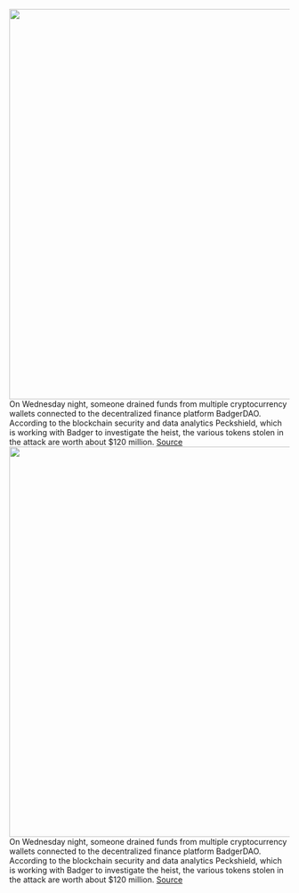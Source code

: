 <img src='https://cdn.vox-cdn.com/thumbor/8waL4lUlqETH2OVnagNeFpqvjHA=/0x0:3000x2000/1200x800/filters:focal(1260x760:1740x1240)/cdn.vox-cdn.com/uploads/chorus_image/image/70222065/acastro_170726_1777_0007_v4.0.jpg' width='700px' /><br/>
On Wednesday night, someone drained funds from multiple cryptocurrency wallets connected to the decentralized finance platform BadgerDAO. According to the blockchain security and data analytics Peckshield, which is working with Badger to investigate the heist, the various tokens stolen in the attack are worth about $120 million.
<a href='https://www.theverge.com/2021/12/2/22814849/badgerdao-defi-120-million-hack-bitcoin-ethereum'> Source <a/><img src='https://cdn.vox-cdn.com/thumbor/8waL4lUlqETH2OVnagNeFpqvjHA=/0x0:3000x2000/1200x800/filters:focal(1260x760:1740x1240)/cdn.vox-cdn.com/uploads/chorus_image/image/70222065/acastro_170726_1777_0007_v4.0.jpg' width='700px' /><br/>
On Wednesday night, someone drained funds from multiple cryptocurrency wallets connected to the decentralized finance platform BadgerDAO. According to the blockchain security and data analytics Peckshield, which is working with Badger to investigate the heist, the various tokens stolen in the attack are worth about $120 million.
<a href='https://www.theverge.com/2021/12/2/22814849/badgerdao-defi-120-million-hack-bitcoin-ethereum'> Source <a/>